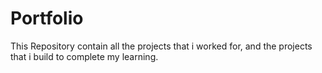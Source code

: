# Portfolio
This Repository contain all the projects that i worked for, and the projects that i build to complete my learning.
